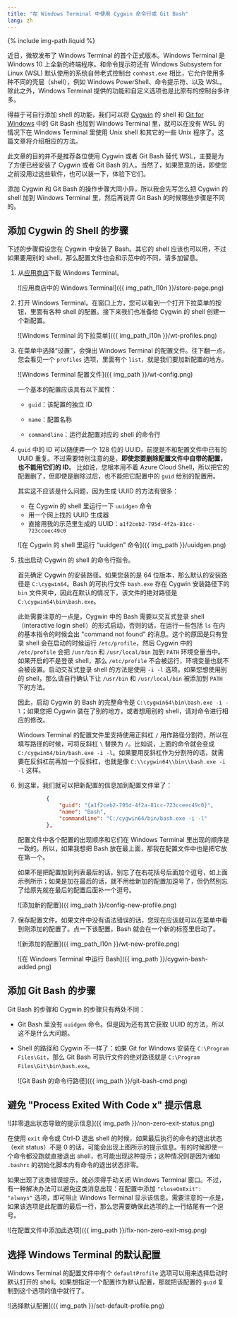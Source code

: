 ```yaml
---
title: "在 Windows Terminal 中使用 Cygwin 命令行或 Git Bash"
lang: zh
---
```

{% include img-path.liquid %}

近日，微软发布了 Windows Terminal 的首个正式版本。Windows Terminal 是 Windows 10 上全新的终端程序。和命令提示符还有 Windows Subsystem for Linux (WSL) 默认使用的系统自带老式控制台 `conhost.exe` 相比，它允许使用多种不同的壳层（shell），例如 Windows PowerShell、命令提示符、以及 WSL。除此之外，Windows Terminal 提供的功能和自定义选项也是比原有的控制台多许多。

得益于可自行添加 shell 的功能，我们可以将 [Cygwin](https://www.cygwin.com/) 的 shell 和 [Git for Windows](https://gitforwindows.org/) 中的 Git Bash 也加到 Windows Terminal 里，就可以在没有 WSL 的情况下在 Windows Terminal 里使用 Unix shell 和其它的一些 Unix 程序了。这篇文章将介绍相应的方法。

此文章的目的并不是推荐各位使用 Cygwin 或者 Git Bash 替代 WSL，主要是为了方便已经安装了 Cygwin 或者 Git Bash 的人。当然了，如果愿意的话，即使您之前没用过这些软件，也可以装一下，体验下它们。

添加 Cygwin 和 Git Bash 的操作步骤大同小异，所以我会先写怎么把 Cygwin 的 shell 加到 Windows Terminal 里，然后再说弄 Git Bash 的时候哪些步骤是不同的。

## 添加 Cygwin 的 Shell 的步骤

下述的步骤假设您在 Cygwin 中安装了 Bash。其它的 shell 应该也可以用，不过如果要用别的 shell，那么配置文件也会和示范中的不同，请多加留意。

1. 从[应用商店](https://www.microsoft.com/en-us/p/windows-terminal/9n0dx20hk701)下载 Windows Terminal。

   ![应用商店中的 Windows Terminal]({{ img_path_l10n }}/store-page.png)

2. 打开 Windows Terminal。在窗口上方，您可以看到一个打开下拉菜单的按钮，里面有各种 shell 的配置。接下来我们也准备给 Cygwin 的 shell 创建一个新配置。

   ![Windows Terminal 的下拉菜单]({{ img_path_l10n }}/wt-profiles.png)

3. 在菜单中选择“设置”，会弹出 Windows Terminal 的配置文件。往下翻一点，您会看见一个 `profiles` 选项，里面有个 `list`，就是我们要加新配置的地方。

   ![Windows Terminal 配置文件]({{ img_path }}/wt-config.png)

   一个基本的配置应该具有以下属性：

   - `guid`：该配置的独立 ID

   - `name`：配置名称

   - `commandline`：运行此配置对应的 shell 的命令行

4. `guid` 中的 ID 可以随便弄一个 128 位的 UUID，前提是不和配置文件中已有的 UUID 重复。不过需要特别注意的是，**即使您要删除配置文件中自带的配置，也不能用它们的 ID**。 比如说，您根本用不着 Azure Cloud Shell，所以把它的配置删了，但即使是删除过后，也不能把它配置中的 `guid` 给别的配置用。

   其实这不应该是什么问题，因为生成 UUID 的方法有很多：
   - 在 Cygwin 的 shell 里运行一下 `uuidgen` 命令
   - 用一个网上找的 UUID 生成器
   - 直接用我的示范里生成的 UUID：`a1f2ceb2-795d-4f2a-81cc-723cceec49c0`

   ![在 Cygwin 的 shell 里运行 “uuidgen” 命令]({{ img_path }}/uuidgen.png)

5. 找出启动 Cygwin 的 shell 的命令行指令。

   首先确定 Cygwin 的安装路径。如果您装的是 64 位版本，那么默认的安装路径是 `C:\cygwin64`。Bash 的可执行文件 `bash.exe` 存在 Cygwin 安装路径下的 `bin` 文件夹中，因此在默认的情况下，该文件的绝对路径是 `C:\cygwin64\bin\bash.exe`。

   此处需要注意的一点是，Cygwin 中的 Bash 需要以交互式登录 shell（interactive login shell）的形式启动，否则的话，在运行一些包括 `ls` 在内的基本指令的时候会出 "command not found" 的消息。这个的原因是只有登录 shell 会在启动的时候运行 `/etc/profile`，然后 Cygwin 中的 `/etc/profile` 会把 `/usr/bin` 和 `/usr/local/bin` 加到 `PATH` 环境变量当中。如果开启的不是登录 shell，那么 `/etc/profile` 不会被运行，环境变量也就不会被设置。启动交互式登录 shell 的方法是使用 `-i -l` 选项。如果您想使用别的 shell，那么请自行确认下让 `/usr/bin` 和 `/usr/local/bin` 被添加到 `PATH` 下的方法。

   因此，启动 Cygwin 的 Bash 的完整命令是 `C:\cygwin64\bin\bash.exe -i -l`；如果您把 Cygwin 装在了别的地方，或者想用别的 shell，请对命令进行相应的修改。

   Windows Terminal 的配置文件里支持使用正斜杠 `/` 用作路径分割符，所以在填写路径的时候，可将反斜杠 `\` 替换为 `/`。比如说，上面的命令就会变成 `C:/cygwin64/bin/bash.exe -i -l`。如果要用反斜杠作为分割符的话，就需要在反斜杠前再加一个反斜杠，也就是像 `C:\\cygwin64\\bin\\bash.exe -i -l` 这样。

6. 到这里，我们就可以把新配置的信息加到配置文件里了：

   ```json
            {
                "guid": "{a1f2ceb2-795d-4f2a-81cc-723cceec49c0}",
                "name": "Bash",
                "commandline": "C:/cygwin64/bin/bash.exe -i -l"
            },
   ```

   配置文件中各个配置的出现顺序和它们在 Windows Terminal 里出现的顺序是一致的。所以，如果我想把 Bash 放在最上面，那我在配置文件中也是把它放在第一个。

   如果不是把配置加到列表最后的话，别忘了在右花括号后面加个逗号，如上面示例所示；如果是加在最后的话，就不用给新加的配置加逗号了，但仍然别忘了给原先就在最后的配置后面补一个逗号。

   ![添加新的配置]({{ img_path }}/config-new-profile.png)

7. 保存配置文件。如果文件中没有语法错误的话，您现在应该就可以在菜单中看到刚添加的配置了。点一下该配置，Bash 就会在一个新的标签里启动了。

   ![新添加的配置]({{ img_path_l10n }}/wt-new-profile.png)

   ![在 Windows Terminal 中运行 Bash]({{ img_path }}/cygwin-bash-added.png)

## 添加 Git Bash 的步骤

Git Bash 的步骤和 Cygwin 的步骤只有两处不同：

- Git Bash 里没有 `uuidgen` 命令。但是因为还有其它获取 UUID 的方法，所以这不是什么大问题。

- Shell 的路径和 Cygwin 不一样了：如果 Git for Windows 安装在 `C:\Program Files\Git`，那么 Git Bash 可执行文件的绝对路径就是 `C:\Program Files\Git\bin\bash.exe`。

  ![Git Bash 的命令行路径]({{ img_path }}/git-bash-cmd.png)

## 避免 "Process Exited With Code x" 提示信息

![非零退出状态导致的提示信息]({{ img_path }}/non-zero-exit-status.png)

在使用 `exit` 命令或 Ctrl-D 退出 shell 的时候，如果最后执行的命令的退出状态（exit status）不是 0 的话，可能会出现上图所示的提示信息。有的时候即使一个命令都没跑就直接退出 shell，也可能出现这种提示；这种情况则是因为诸如 `.bashrc` 的初始化脚本内有命令的退出状态非零。

如果出现了这类错误提示，就必须得手动关闭 Windows Terminal 窗口。不过，有一种解决办法可以避免这类消息出现：在配置中添加 `"closeOnExit": "always"` 选项，即可阻止 Windows Terminal 显示该信息。需要注意的一点是，如果该选项是此配置的最后一行，那么您需要确保此选项的上一行结尾有一个逗号。

![在配置文件中添加此选项]({{ img_path }}/fix-non-zero-exit-msg.png)

## 选择 Windows Terminal 的默认配置

Windows Terminal 的配置文件中有个 `defaultProfile` 选项可以用来选择启动时默认打开的 shell。如果想指定一个配置作为默认配置，那就把该配置的 `guid` 复制到这个选项的值中就行了。

![选择默认配置]({{ img_path }}/set-default-profile.png)
